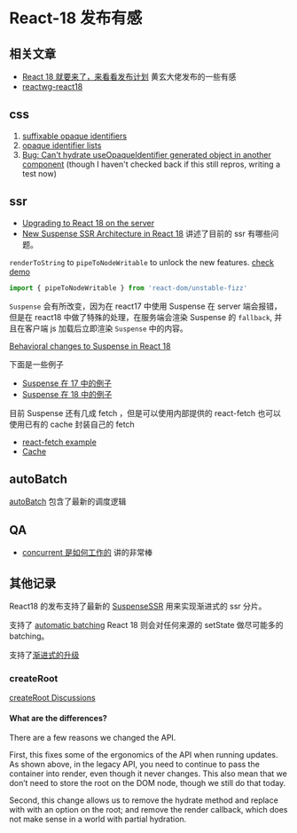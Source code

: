 # React-18 发布有感

## 相关文章

- [React 18 就要来了，来看看发布计划](https://zhuanlan.zhihu.com/p/379072979) 黄玄大佬发布的一些有感
- [reactwg-react18](https://github.com/reactwg/react-18/discussions)

## css

1. [suffixable opaque identifiers](https://github.com/reactjs/rfcs/pull/32#discussion_r419501533)
2. [opaque identifier lists](https://github.com/facebook/react/issues/18594)
3. [Bug: Can't hydrate useOpaqueIdentifier generated object in another component](https://github.com/facebook/react/issues/20127) (though I haven't checked back if this still repros, writing a test now)

## ssr

- [Upgrading to React 18 on the server](https://github.com/reactwg/react-18/discussions/22)
- [New Suspense SSR Architecture in React 18](https://github.com/reactwg/react-18/discussions/37) 讲述了目前的 ssr 有哪些问题。

`renderToString` to `pipeToNodeWritable` to unlock the new features. [check demo](https://codesandbox.io/s/github/facebook/react/tree/master/fixtures/ssr2?file=/server/render.js)

```ts
import { pipeToNodeWritable } from 'react-dom/unstable-fizz'
```

`Suspense` 会有所改变，因为在 react17 中使用 Suspense 在 server 端会报错，但是在 react18 中做了特殊的处理，在服务端会渲染 Suspense 的 `fallback`,
并且在客户端 js 加载后立即渲染 `Suspense` 中的内容。

[Behavioral changes to Suspense in React 18](https://github.com/reactwg/react-18/discussions/7)

下面是一些例子

- [Suspense 在 17 中的例子](https://codesandbox.io/s/keen-banach-nzut8?file=/src/App.js)
- [Suspense 在 18 中的例子](https://codesandbox.io/s/romantic-architecture-ht3qi?file=/src/fakeApi.js)

目前 Suspense 还有几成 fetch ，但是可以使用内部提供的 react-fetch 也可以使用已有的 cache 封装自己的 fetch

- [react-fetch example](https://codesandbox.io/s/zealous-cloud-2mxfe?file=/src/App.js)
- [Cache](https://github.com/reactwg/react-18/discussions/25)

## autoBatch

[autoBatch](https://github.com/reactwg/react-18/discussions/21) 包含了最新的调度逻辑

## QA

- [concurrent 是如何工作的](https://github.com/reactwg/react-18/discussions/27) 讲的非常棒

## 其他记录

React18 的发布支持了最新的 [SuspenseSSR](https://github.com/reactwg/react-18/discussions/37) 用来实现渐进式的 ssr 分片。

支持了 [automatic batching](https://github.com/reactwg/react-18/discussions/21) React 18 则会对任何来源的 setState 做尽可能多的 batching。

支持了[渐进式的升级](https://reactjs.org/blog/2021/06/08/the-plan-for-react-18.html)

### createRoot

[createRoot Discussions](https://github.com/reactwg/react-18/discussions/5)

#### What are the differences?

There are a few reasons we changed the API.

First, this fixes some of the ergonomics of the API when running updates. As shown above, in the legacy API, you need to continue to pass the container into render, even though it never changes. This also mean that we don’t need to store the root on the DOM node, though we still do that today.

Second, this change allows us to remove the hydrate method and replace with with an option on the root; and remove the render callback, which does not make sense in a world with partial hydration.
